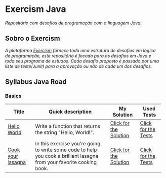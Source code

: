 # Exercism Java

_Repositório com desafios de programação com a linguagem Java._


## Sobro o Exercism

_A plataforma [Exercism](https://exercism.org/) fornece toda uma estrutura de desafios em lógica de programação, este repositório é focado para os desafios em Java
e toda seu programa de estudos. Cada desafio proposto é passado por uma liste de teste(Junit) para a aprovação ou não de cada um dos desafios._


## Syllabus Java Road

### Basics


| Title                                                                                            | Quick description                                          | My Solution                                                                                                                      | Used Tests                                                                                                                |
|--------------------------------------------------------------------------------------------------|------------------------------------------------------------|----------------------------------------------------------------------------------------------------------------------------------|---------------------------------------------------------------------------------------------------------------------------|
| [Hello World](https://exercism.org/tracks/java/exercises/hello-world)                            | Write a function that returns the string "Hello, World!".  | [Click for the Solution](https://github.com/CleuJunior/Exercism-Java/blob/main/hello-world/src/main/java/Greeter.java)           | [Click for the Tests](https://github.com/CleuJunior/Exercism-Java/blob/main/hello-world/src/test/java/GreeterTest.java)   |
| [Cook your lasagna](https://exercism.org/tracks/java/exercises/hello-world)                            | In this exercise you're going to write some code to help you cook a brilliant lasagna from your favorite cooking book.  | [Click for the Solution](https://github.com/CleuJunior/Exercism-Java/blob/main/hello-world/src/test/java/GreeterTest.java)       | [Click for the Tests](https://github.com/CleuJunior/Exercism-Java/blob/main/hello-world/src/test/java/GreeterTest.java)   |
